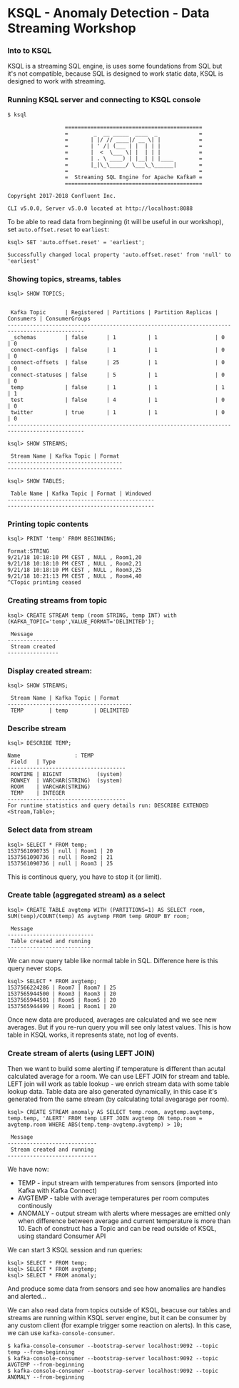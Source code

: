 # KSQL - Anomaly Detection - Data Streaming Workshop

### Into to KSQL

KSQL is a streaming SQL engine, is uses some foundations from SQL but it's not compatible, because SQL is designed to work static data, KSQL is designed to work with streaming.

### Running KSQL server and connecting to KSQL console

```
$ ksql

                  ===========================================
                  =        _  __ _____  ____  _             =
                  =       | |/ // ____|/ __ \| |            =
                  =       | ' /| (___ | |  | | |            =
                  =       |  <  \___ \| |  | | |            =
                  =       | . \ ____) | |__| | |____        =
                  =       |_|\_\_____/ \___\_\______|       =
                  =                                         =
                  =  Streaming SQL Engine for Apache Kafka® =
                  ===========================================

Copyright 2017-2018 Confluent Inc.

CLI v5.0.0, Server v5.0.0 located at http://localhost:8088
```

To be able to read data from beginning (it will be useful in our workshop), set `auto.offset.reset` to `earliest`:

```
ksql> SET 'auto.offset.reset' = 'earliest';

Successfully changed local property 'auto.offset.reset' from 'null' to 'earliest'
```

### Showing topics, streams, tables

```
ksql> SHOW TOPICS;


 Kafka Topic      | Registered | Partitions | Partition Replicas | Consumers | ConsumerGroups
----------------------------------------------------------------------------------------------
 _schemas         | false      | 1          | 1                  | 0         | 0
 connect-configs  | false      | 1          | 1                  | 0         | 0
 connect-offsets  | false      | 25         | 1                  | 0         | 0
 connect-statuses | false      | 5          | 1                  | 0         | 0
 temp             | false      | 1          | 1                  | 1         | 1
 test             | false      | 4          | 1                  | 0         | 0
 twitter          | true       | 1          | 1                  | 0         | 0
----------------------------------------------------------------------------------------------
```

```
ksql> SHOW STREAMS;

 Stream Name | Kafka Topic | Format
------------------------------------
------------------------------------
```

```
ksql> SHOW TABLES;

 Table Name | Kafka Topic | Format | Windowed
----------------------------------------------
----------------------------------------------
```

### Printing topic contents

```
ksql> PRINT 'temp' FROM BEGINNING;

Format:STRING
9/21/18 10:18:10 PM CEST , NULL , Room1,20
9/21/18 10:18:10 PM CEST , NULL , Room2,21
9/21/18 10:18:10 PM CEST , NULL , Room3,25
9/21/18 10:21:13 PM CEST , NULL , Room4,40
^CTopic printing ceased
```

### Creating streams from topic

```
ksql> CREATE STREAM temp (room STRING, temp INT) with (KAFKA_TOPIC='temp',VALUE_FORMAT='DELIMITED');

 Message
----------------
 Stream created
----------------
```

### Display created stream:

```
ksql> SHOW STREAMS;

 Stream Name | Kafka Topic | Format
---------------------------------------
 TEMP        | temp        | DELIMITED
```

### Describe stream

```
ksql> DESCRIBE TEMP;

Name                 : TEMP
 Field   | Type
-------------------------------------
 ROWTIME | BIGINT           (system)
 ROWKEY  | VARCHAR(STRING)  (system)
 ROOM    | VARCHAR(STRING)
 TEMP    | INTEGER
-------------------------------------
For runtime statistics and query details run: DESCRIBE EXTENDED <Stream,Table>;
```

### Select data from stream

```
ksql> SELECT * FROM temp;
1537561090735 | null | Room1 | 20
1537561090736 | null | Room2 | 21
1537561090736 | null | Room3 | 25
```

This is continous query, you have to stop it (or limit).


### Create table (aggregated stream) as a select

```
ksql> CREATE TABLE avgtemp WITH (PARTITIONS=1) AS SELECT room, SUM(temp)/COUNT(temp) AS avgtemp FROM temp GROUP BY room;

 Message
---------------------------
 Table created and running
---------------------------
```

We can now query table like normal table in SQL. Difference here is this query never stops.
```
ksql> SELECT * FROM avgtemp;
1537566224286 | Room7 | Room7 | 25
1537565944500 | Room3 | Room3 | 20
1537565944501 | Room5 | Room5 | 20
1537565944499 | Room1 | Room1 | 20
```

Once new data are produced, averages are calculated and we see new averages. But if you re-run query you will see only latest values. This is how table in KSQL works, it represents state, not log of events.

### Create stream of alerts (using LEFT JOIN)

Then we want to build some alerting if temperature is different than acutal calculated average for a room. We can use LEFT JOIN for stream and table. LEFT join will work as table lookup - we enrich stream data with some table lookup data. Table data are also generated dynamically, in this case it's generated from the same stream (by calculating total avegarage per room).

```
ksql> CREATE STREAM anomaly AS SELECT temp.room, avgtemp.avgtemp, temp.temp, 'ALERT' FROM temp LEFT JOIN avgtemp ON temp.room = avgtemp.room WHERE ABS(temp.temp-avgtemp.avgtemp) > 10;

 Message
----------------------------
 Stream created and running
----------------------------
```


We have now:
- TEMP - input stream with temperatures from sensors (imported into Kafka with Kafka Connect)
- AVGTEMP - table with average temperatures per room computes continously
- ANOMALY - output stream with alerts where messages are emitted only when difference between average and current temperature is more than 10.
Each of construct has a Topic and can be read outside of KSQL, using standard Consumer API

We can start 3 KSQL session and run queries:

```
ksql> SELECT * FROM temp;
ksql> SELECT * FROM avgtemp;
ksql> SELECT * FROM anomaly;
```

And produce some data from sensors and see how anomalies are handles and alerted...

We can also read data from topics outside of KSQL, beacuse our tables and streams are running within KSQL server engine, but it can be consumer by any custom client (for example trigger some reaction on alerts). In this case, we can use `kafka-console-consumer`.

```
$ kafka-console-consumer --bootstrap-server localhost:9092 --topic temp --from-beginning
$ kafka-console-consumer --bootstrap-server localhost:9092 --topic AVGTEMP --from-beginning
$ kafka-console-consumer --bootstrap-server localhost:9092 --topic ANOMALY --from-beginning
```

